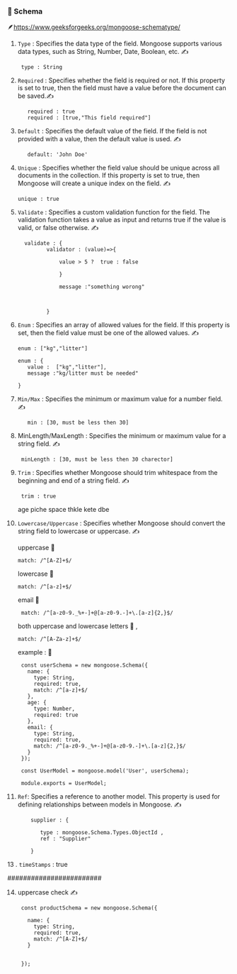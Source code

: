 ### :palm_tree: Schema 

 :feather:https://www.geeksforgeeks.org/mongoose-schematype/

1.  `Type` : Specifies the data type of the field. Mongoose supports various data types, such as String, Number, Date, Boolean, etc. :writing_hand:

         type : String

2. `Required` : Specifies whether the field is required or not. If this property is set to true, then the field must have a value before the document can be saved.:writing_hand:

     
          required : true         
          required : [true,"This field required"]
          

3. `Default` : Specifies the default value of the field. If the field is not provided with a value, then the default value is used. :writing_hand:

          default: 'John Doe'

4. `Unique` : Specifies whether the field value should be unique across all documents in the collection. If this property is set to true, then Mongoose will create a unique index on the field. :writing_hand:

       unique : true

5. `Validate` : Specifies a custom validation function for the field. The validation function takes a value as input and returns true if the value is valid, or false otherwise. :writing_hand:

         validate : {
                validator : (value)=>{
                
                    value > 5 ?  true : false
                    
                    }
                    
                    message :"something worong"
                
                
                
                }

6. `Enum` : Specifies an array of allowed values for the field. If this property is set, then the field value must be one of the allowed values. :writing_hand:


       enum : ["kg","litter"]
       
       enum : {
          value :  ["kg","litter"],
          message :"kg/litter must be needed"
       
       }
       
       

7. `Min/Max` : Specifies the minimum or maximum value for a number field. :writing_hand:

          min : [30, must be less then 30]
          
 8. MinLength/MaxLength : Specifies the minimum or maximum value for a string field. :writing_hand:
 
         minLength : [30, must be less then 30 charector]

9. `Trim` : Specifies whether Mongoose should trim whitespace from the beginning and end of a string field. :writing_hand:

        trim : true
        
        
    age piche space thkle kete dbe

10. `Lowercase/Uppercase`  : Specifies whether Mongoose should convert the string field to lowercase or uppercase. :writing_hand:

    uppercase :duck:
    
        match: /^[A-Z]+$/
        
    lowercase :duck:
        
        match: /^[a-z]+$/
        
    email  :duck:
    
         match: /^[a-z0-9._%+-]+@[a-z0-9.-]+\.[a-z]{2,}$/
       
    both uppercase and lowercase letters :duck: ,
    
        match: /^[A-Za-z]+$/
        
        
     example :  :parrot:
     
         const userSchema = new mongoose.Schema({
           name: {
             type: String,
             required: true,
             match: /^[a-z]+$/
           },
           age: {
             type: Number,
             required: true
           },
           email: {
             type: String,
             required: true,
             match: /^[a-z0-9._%+-]+@[a-z0-9.-]+\.[a-z]{2,}$/
           }
         });

         const UserModel = mongoose.model('User', userSchema);

         module.exports = UserModel;

     
      

12. `Ref`: Specifies a reference to another model. This property is used for defining relationships between models in Mongoose. :writing_hand:

            supplier : {
            
               type : mongoose.Schema.Types.ObjectId , 
               ref : "Supplier"
            
            }


13 . `timeStamps` : true


########################

14. uppercase check  :writing_hand:

         const productSchema = new mongoose.Schema({

           name: {
             type: String,
             required: true,
             match: /^[A-Z]+$/
           }


         });
